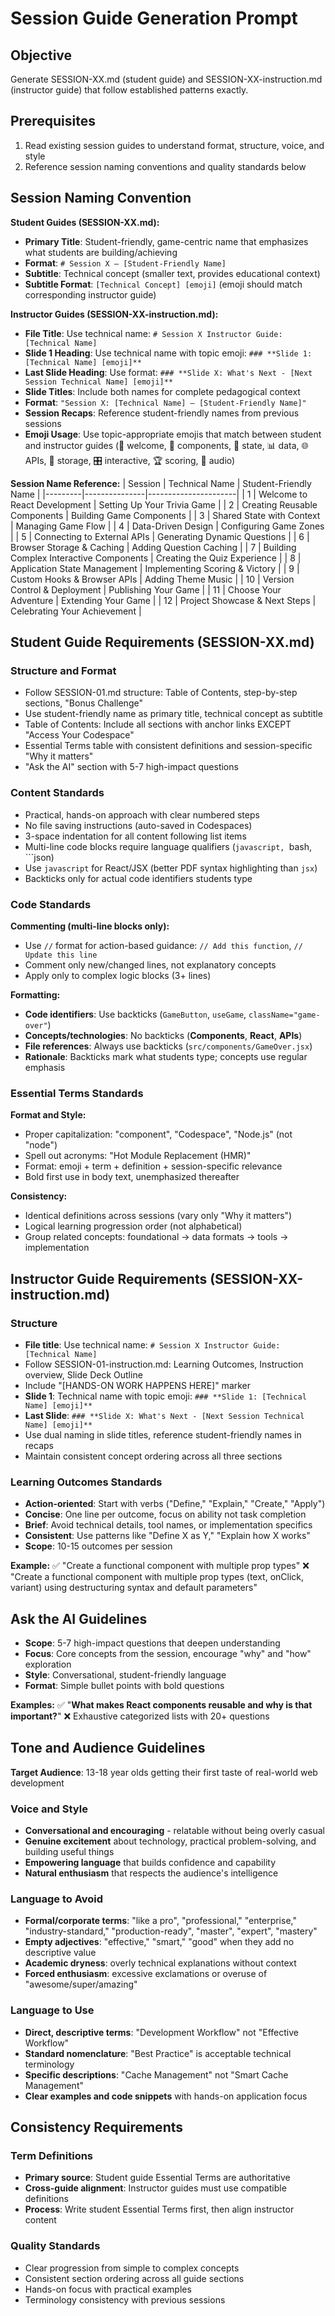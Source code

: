 # Session Guide Generation Prompt

## Objective
Generate SESSION-XX.md (student guide) and SESSION-XX-instruction.md (instructor guide) that follow established patterns exactly.

## Prerequisites
1. Read existing session guides to understand format, structure, voice, and style
2. Reference session naming conventions and quality standards below

## Session Naming Convention
**Student Guides (SESSION-XX.md):**
- **Primary Title**: Student-friendly, game-centric name that emphasizes what students are building/achieving
- **Format**: `# Session X — [Student-Friendly Name]`
- **Subtitle**: Technical concept (smaller text, provides educational context)
- **Subtitle Format**: `[Technical Concept] [emoji]` (emoji should match corresponding instructor guide)

**Instructor Guides (SESSION-XX-instruction.md):**
- **File Title**: Use technical name: `# Session X Instructor Guide: [Technical Name]`
- **Slide 1 Heading**: Use technical name with topic emoji: `### **Slide 1: [Technical Name] [emoji]**`
- **Last Slide Heading**: Use format: `### **Slide X: What's Next - [Next Session Technical Name] [emoji]**`
- **Slide Titles**: Include both names for complete pedagogical context
- **Format**: `"Session X: [Technical Name] — [Student-Friendly Name]"`
- **Session Recaps**: Reference student-friendly names from previous sessions
- **Emoji Usage**: Use topic-appropriate emojis that match between student and instructor guides (🎉 welcome, 🧩 components, 🧠 state, 📊 data, 🌐 APIs, 💾 storage, 🎛️ interactive, 🏆 scoring, 🎵 audio)

**Session Name Reference:**
| Session | Technical Name | Student-Friendly Name |
|---------|---------------|----------------------|
| 1 | Welcome to React Development | Setting Up Your Trivia Game |
| 2 | Creating Reusable Components | Building Game Components |
| 3 | Shared State with Context | Managing Game Flow |
| 4 | Data-Driven Design | Configuring Game Zones |
| 5 | Connecting to External APIs | Generating Dynamic Questions |
| 6 | Browser Storage & Caching | Adding Question Caching |
| 7 | Building Complex Interactive Components | Creating the Quiz Experience |
| 8 | Application State Management | Implementing Scoring & Victory |
| 9 | Custom Hooks & Browser APIs | Adding Theme Music |
| 10 | Version Control & Deployment | Publishing Your Game |
| 11 | Choose Your Adventure | Extending Your Game |
| 12 | Project Showcase & Next Steps | Celebrating Your Achievement |

## Student Guide Requirements (SESSION-XX.md)

### Structure and Format
- Follow SESSION-01.md structure: Table of Contents, step-by-step sections, "Bonus Challenge"
- Use student-friendly name as primary title, technical concept as subtitle
- Table of Contents: Include all sections with anchor links EXCEPT "Access Your Codespace"
- Essential Terms table with consistent definitions and session-specific "Why it matters"
- "Ask the AI" section with 5-7 high-impact questions

### Content Standards
- Practical, hands-on approach with clear numbered steps
- No file saving instructions (auto-saved in Codespaces)
- 3-space indentation for all content following list items
- Multi-line code blocks require language qualifiers (```javascript, ```bash, ```json)
- Use `javascript` for React/JSX (better PDF syntax highlighting than `jsx`)
- Backticks only for actual code identifiers students type

### Code Standards

**Commenting (multi-line blocks only):**
- Use `//` format for action-based guidance: `// Add this function`, `// Update this line`
- Comment only new/changed lines, not explanatory concepts
- Apply only to complex logic blocks (3+ lines)

**Formatting:**
- **Code identifiers**: Use backticks (`GameButton`, `useGame`, `className="game-over"`)
- **Concepts/technologies**: No backticks (**Components**, **React**, **APIs**)
- **File references**: Always use backticks (`src/components/GameOver.jsx`)
- **Rationale**: Backticks mark what students type; concepts use regular emphasis

### Essential Terms Standards

**Format and Style:**
- Proper capitalization: "component", "Codespace", "Node.js" (not "node")
- Spell out acronyms: "Hot Module Replacement (HMR)"
- Format: emoji + term + definition + session-specific relevance
- Bold first use in body text, unemphasized thereafter

**Consistency:**
- Identical definitions across sessions (vary only "Why it matters")
- Logical learning progression order (not alphabetical)
- Group related concepts: foundational → data formats → tools → implementation

## Instructor Guide Requirements (SESSION-XX-instruction.md)

### Structure
- **File title**: Use technical name: `# Session X Instructor Guide: [Technical Name]`
- Follow SESSION-01-instruction.md: Learning Outcomes, Instruction overview, Slide Deck Outline
- Include "[HANDS-ON WORK HAPPENS HERE]" marker
- **Slide 1**: Technical name with topic emoji: `### **Slide 1: [Technical Name] [emoji]**`
- **Last Slide**: `### **Slide X: What's Next - [Next Session Technical Name] [emoji]**`
- Use dual naming in slide titles, reference student-friendly names in recaps
- Maintain consistent concept ordering across all three sections

### Learning Outcomes Standards
- **Action-oriented**: Start with verbs ("Define," "Explain," "Create," "Apply")
- **Concise**: One line per outcome, focus on ability not task completion
- **Brief**: Avoid technical details, tool names, or implementation specifics
- **Consistent**: Use patterns like "Define X as Y," "Explain how X works"
- **Scope**: 10-15 outcomes per session

**Example:**
✅ "Create a functional component with multiple prop types"
❌ "Create a functional component with multiple prop types (text, onClick, variant) using destructuring syntax and default parameters"

## Ask the AI Guidelines
- **Scope**: 5-7 high-impact questions that deepen understanding
- **Focus**: Core concepts from the session, encourage "why" and "how" exploration
- **Style**: Conversational, student-friendly language
- **Format**: Simple bullet points with bold questions

**Examples:**
✅ "**What makes React components reusable and why is that important?**"
❌ Exhaustive categorized lists with 20+ questions

## Tone and Audience Guidelines
**Target Audience**: 13-18 year olds getting their first taste of real-world web development

### Voice and Style
- **Conversational and encouraging** - relatable without being overly casual
- **Genuine excitement** about technology, practical problem-solving, and building useful things
- **Empowering language** that builds confidence and capability
- **Natural enthusiasm** that respects the audience's intelligence

### Language to Avoid
- **Formal/corporate terms**: "like a pro", "professional," "enterprise," "industry-standard," "production-ready", "master", "expert", "mastery"
- **Empty adjectives**: "effective," "smart," "good" when they add no descriptive value
- **Academic dryness**: overly technical explanations without context
- **Forced enthusiasm**: excessive exclamations or overuse of "awesome/super/amazing"

### Language to Use
- **Direct, descriptive terms**: "Development Workflow" not "Effective Workflow"
- **Standard nomenclature**: "Best Practice" is acceptable technical terminology
- **Specific descriptions**: "Cache Management" not "Smart Cache Management"
- **Clear examples and code snippets** with hands-on application focus

## Consistency Requirements

### Term Definitions
- **Primary source**: Student guide Essential Terms are authoritative
- **Cross-guide alignment**: Instructor guides must use compatible definitions
- **Process**: Write student Essential Terms first, then align instructor content

### Quality Standards
- Clear progression from simple to complex concepts
- Consistent section ordering across all guide sections
- Hands-on focus with practical examples
- Terminology consistency with previous sessions